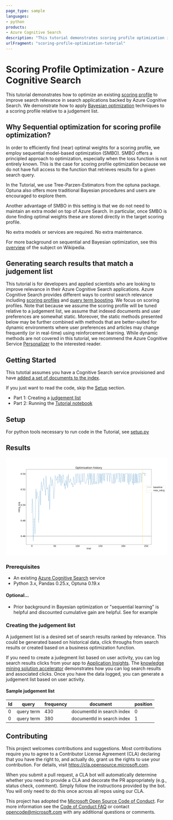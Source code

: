 ```yaml
---
page_type: sample
languages:
- python
products:
- Azure Cognitive Search
description: "This tutorial demonstrates scoring profile optimization in Azure Cognitive Search"
urlFragment: "scoring-profile-optimization-tutorial"
---
```


# Scoring Profile Optimization - Azure Cognitive Search

This tutorial demonstrates how to optimize an existing [scoring profile](https://docs.microsoft.com/en-us/azure/search/index-add-scoring-profiles) to improve search relevance in search applications backed by Azure Cognitive Search. We demonstrate how to apply [Bayesian optimization](https://en.wikipedia.org/wiki/Bayesian_optimization) techniques to a scoring profile relative to a judgement list.

## Why Sequential optimization for scoring profile optimization?
In order to efficiently find (near) optimal weights for a scoring profile, we employ sequential model-based optimization (SMBO).
SMBO offers a principled approach to optimization, especially when the loss function is not entirely known.
This is the case for scoring profile optimization because we do not have full access to the
function that retrieves results for a given search query.

In the Tutorial, we use Tree-Parzen-Estimators from the optuna package. 
Optuna also offers more traditional Bayesian procedures and users are encouraged to explore them.

Another advantage of SMBO in this setting is that we do not need to maintain an extra model on top of Azure Search.
In particular, once SMBO is done finding optimal weights these are stored directly
in the target scoring profile.

No extra models or services are required.
No extra maintenance.

For more background on sequential and Bayesian optimization, see this [overview](https://en.wikipedia.org/wiki/Bayesian_optimization)
of the subject on Wikipedia. 

## Generating search results that match a judgement list

This tutorial is for developers and applied scientists who are looking to improve relevance in their Azure Cognitive Search applications. Azure Cognitive Search provides different ways to control search relevance including [scoring profiles](https://docs.microsoft.com/azure/search/index-add-scoring-profiles) and [query term boosting](https://docs.microsoft.com/azure/search/search-query-lucene-examples#example-5-term-boosting). We focus on scoring profiles. Note that because we assume the scoring profile will be tuned relative to a judgement list, we assume that indexed documents and user preferences are somewhat static. Moreover, the static methods presented below may be further combined with methods that are better-suited for dynamic environments where user preferences and articles may change frequently (or in real-time) using reinforcement learning. While dynamic methods are not covered in this tutorial, we recommend the Azure Cognitive Service [Personalizer](https://azure.microsoft.com/en-us/services/cognitive-services/personalizer/) to the interested reader.

## Getting Started

This tutotial assumes you have a Cognitive Search service provisioned and have [added a set of documents to the index](https://docs.microsoft.com/en-us/azure/search/search-what-is-data-import).  

If you just want to read the code, skip the [Setup](#setup) section.


- Part 1: Creating a [judgement list](#creatingthejudgementlist)
- Part 2: Running the [Tutorial notebook](Tutorial/SearchOptimizaiton_Public.ipynb)


## Setup
For python tools necessary to run code in the Tutorial, see [setup.py](Tutorial/setup.py)


## Results

![NDCG Improvement](imgs/new_ndcg_results.png)
### Prerequisites
- An existing [Azure Cognitive Search](https://azure.microsoft.com/services/search/) service
- Python 3.x, Pandas 0.25.x,  Optuna 0.19.x

#### Optional...
- Prior background in Bayesian optimization or "sequential learning" is helpful and discounted cumulative gain are helpful. See for example 


### Creating the judgement list

A judgement list is a desired set of search results ranked by relevance. This could be generated based on historical data, click throughs from search results or created based on a business optimization function.

If you need to create a judegment list based on user activity, you can log search results clicks from your app to [Application Insights](https://docs.microsoft.com/azure/azure-monitor/app/app-insights-overview). The [knowledge mining solution accelerator](https://github.com/Azure-Samples/azure-search-knowledge-mining) demonstrates how you can log search results and associated clicks. Once you have the data logged, you can generate a judgement list based on user activity.

#### Sample judgement list

|Id |query	|frequency	|document	|position |
--- | --- | --- | --- | --- | 
|0	| query term	|430	| documentId in search index |  0
|0	| query term	|380	| documentId in search index |  1


## Contributing

This project welcomes contributions and suggestions.  Most contributions require you to agree to a
Contributor License Agreement (CLA) declaring that you have the right to, and actually do, grant us
the rights to use your contribution. For details, visit https://cla.opensource.microsoft.com.

When you submit a pull request, a CLA bot will automatically determine whether you need to provide
a CLA and decorate the PR appropriately (e.g., status check, comment). Simply follow the instructions
provided by the bot. You will only need to do this once across all repos using our CLA.

This project has adopted the [Microsoft Open Source Code of Conduct](https://opensource.microsoft.com/codeofconduct/).
For more information see the [Code of Conduct FAQ](https://opensource.microsoft.com/codeofconduct/faq/) or
contact [opencode@microsoft.com](mailto:opencode@microsoft.com) with any additional questions or comments.
